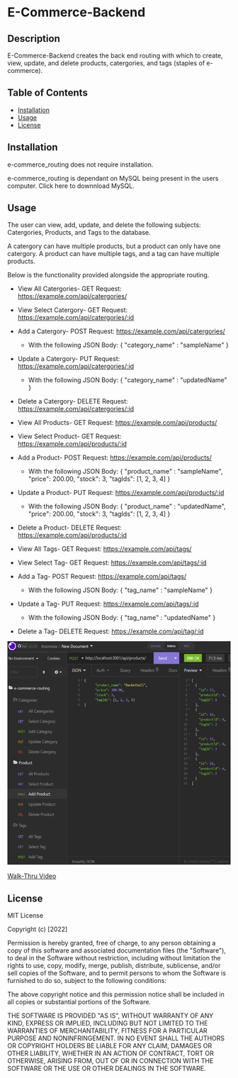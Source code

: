 # E-Commerce-Backend

## Description

E-Commerce-Backend creates the back end routing with which to create, view, update, and delete products, catergories, and tags (staples of e-commerce).

## Table of Contents

- [Installation](#installation)
- [Usage](#usage)
- [License](#license)

## Installation

e-commerce_routing does not require installation.

e-commerce_routing is dependant on MySQL being present in the users computer. Click here to downnload MySQL.

## Usage

The user can view, add, update, and delete the following subjects: Catergories, Products, and Tags to the database. 

A catergory can have multiple products, but a product can only have one catergory. A product can have multiple tags, and a tag can have multiple products.

Below is the functionality provided alongside the appropriate routing.

- View All Catergories-
GET Request: https://example.com/api/catergories/

 - View Select Catergory-
GET Request: https://example.com/api/catergories/:id

- Add a Catergory-
POST Request: https://example.com/api/catergories/

  - With the following JSON Body:
{
    "category_name" : "sampleName"
}

- Update a Catergory-
PUT Request: https://example.com/api/catergories/:id

  - With the following JSON Body:
{
    "category_name" : "updatedName"
}

- Delete a Catergory-
DELETE Request: https://example.com/api/catergories/:id

- View All Products-
GET Request: https://example.com/api/products/

- View Select Product-
GET Request: https://example.com/api/products/:id

- Add a Product-
POST Request: https://example.com/api/products/

  - With the following JSON Body:
{
    "product_name" : "sampleName",
    "price": 200.00,
    "stock": 3,
    "tagIds": [1, 2, 3, 4]
}

- Update a Product-
PUT Request: https://example.com/api/products/:id

  - With the following JSON Body:
{
    "product_name" : "updatedName",
    "price": 200.00,
    "stock": 3,
    "tagIds": [1, 2, 3, 4]
}

- Delete a Product-
DELETE Request: https://example.com/api/products/:id

- View All Tags-
GET Request: https://example.com/api/tags/

- View Select Tag-
GET Request: https://example.com/api/tags/:id

- Add a Tag-
POST Request: https://example.com/api/tags/

  - With the following JSON Body:
{
    "tag_name" : "sampleName"
}

- Update a Tag-
PUT Request: https://example.com/api/tags/:id

  - With the following JSON Body:
{
    "tag_name" : "updatedName"
}

- Delete a Tag-
DELETE Request: https://example.com/api/tag/:id

![screenshot](assets/ecommerce.png)

[Walk-Thru Video](https://drive.google.com/file/d/1Aj0TVXyV4vsB6gI8NZy9QwJ84Gl0uUKU/view)

## License

MIT License

Copyright (c) [2022]

Permission is hereby granted, free of charge, to any person obtaining a copy
of this software and associated documentation files (the "Software"), to deal
in the Software without restriction, including without limitation the rights
to use, copy, modify, merge, publish, distribute, sublicense, and/or sell
copies of the Software, and to permit persons to whom the Software is
furnished to do so, subject to the following conditions:

The above copyright notice and this permission notice shall be included in all
copies or substantial portions of the Software.

THE SOFTWARE IS PROVIDED "AS IS", WITHOUT WARRANTY OF ANY KIND, EXPRESS OR
IMPLIED, INCLUDING BUT NOT LIMITED TO THE WARRANTIES OF MERCHANTABILITY,
FITNESS FOR A PARTICULAR PURPOSE AND NONINFRINGEMENT. IN NO EVENT SHALL THE
AUTHORS OR COPYRIGHT HOLDERS BE LIABLE FOR ANY CLAIM, DAMAGES OR OTHER
LIABILITY, WHETHER IN AN ACTION OF CONTRACT, TORT OR OTHERWISE, ARISING FROM,
OUT OF OR IN CONNECTION WITH THE SOFTWARE OR THE USE OR OTHER DEALINGS IN THE
SOFTWARE.
